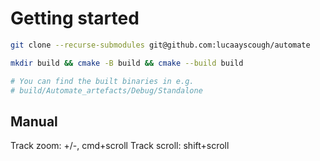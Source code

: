 # Getting started

```bash
git clone --recurse-submodules git@github.com:lucaayscough/automate

mkdir build && cmake -B build && cmake --build build

# You can find the built binaries in e.g.
# build/Automate_artefacts/Debug/Standalone
```

## Manual

Track zoom: +/-, cmd+scroll
Track scroll: shift+scroll
